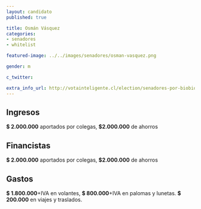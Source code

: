 ```yaml
---
layout: candidato
published: true

title: Osmán Vásquez
categories:
- senadores
- whitelist

featured-image: ../../images/senadores/osman-vasquez.png

gender: m

c_twitter: 

extra_info_url: http://votainteligente.cl/election/senadores-por-biobio-costa/osman-vasquez-varela
---
```



## Ingresos


**$ 2.000.000** aportados por colegas, **$2.000.000** de ahorros


## Financistas


**$ 2.000.000** aportados por colegas, **$2.000.000** de ahorros


## Gastos


**$ 1.800.000**+IVA en volantes, **$ 800.000**+IVA en palomas y lunetas. **$ 200.000** en viajes y traslados.

